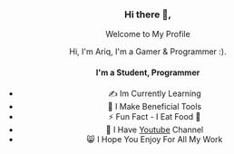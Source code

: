 <div align="center">
<h3>Hi there 👋,</h3>
<p>Welcome to My Profile</p>
<p>Hi, I'm Ariq, I'm a Gamer & Programmer :). </p>

#### I'm a Student, Programmer
- ✍ Im Currently Learning 
- 👾 I Make Beneficial Tools 
- ⚡ Fun Fact - I Eat Food 🍜 
- 👻 I Have [Youtube](https://youtube.com/channel/UCIdu7Hs_KaCw-FE3gefz-0w) Channel
- 😸 I Hope You Enjoy For All My Work 
